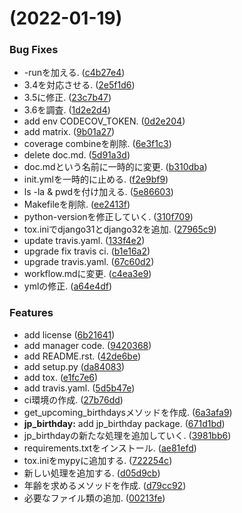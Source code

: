 #  (2022-01-19)


### Bug Fixes

* -runを加える. ([c4b27e4](https://github.com/shimakaze-git/django-jp-birthday/commit/c4b27e49c081931e5430aafebf9bbb85cad60a3a))
* 3.4を対応させる. ([2e5f1d6](https://github.com/shimakaze-git/django-jp-birthday/commit/2e5f1d640463fde8e814e0ff658646c5f18acb9b))
* 3.5に修正. ([23c7b47](https://github.com/shimakaze-git/django-jp-birthday/commit/23c7b477796f48db025abbda5a5f2f92e2cb9bf9))
* 3.6を調査. ([1d2e2d4](https://github.com/shimakaze-git/django-jp-birthday/commit/1d2e2d46ec9a0889aa2bbb95f01ac0708e72e1af))
* add env CODECOV_TOKEN. ([0d2e204](https://github.com/shimakaze-git/django-jp-birthday/commit/0d2e20492f28344f994ee6fecc57192217467ba7))
* add matrix. ([9b01a27](https://github.com/shimakaze-git/django-jp-birthday/commit/9b01a27b863e7c79de1abd0764ff7f294598a911))
* coverage combineを削除. ([6e3f1c3](https://github.com/shimakaze-git/django-jp-birthday/commit/6e3f1c3cd3999fb1b7c69217996656c878fb8d41))
* delete doc.md. ([5d91a3d](https://github.com/shimakaze-git/django-jp-birthday/commit/5d91a3d86598a7def30542fb9f115a3a442bb6fd))
* doc.mdという名前に一時的に変更. ([b310dba](https://github.com/shimakaze-git/django-jp-birthday/commit/b310dba017f7326a45cbe5231aa95a1f446f4031))
* init.ymlを一時的に止める. ([f2e9bf9](https://github.com/shimakaze-git/django-jp-birthday/commit/f2e9bf900b3e3aabeb3b4e80fd7fcaa2185019b0))
* ls -la & pwdを付け加える. ([5e86603](https://github.com/shimakaze-git/django-jp-birthday/commit/5e8660386069f4a7ac61b322015294b99cb60b39))
* Makefileを削除. ([ee2413f](https://github.com/shimakaze-git/django-jp-birthday/commit/ee2413f939f569239a800e2ec3338ca123b81d56))
* python-versionを修正していく. ([310f709](https://github.com/shimakaze-git/django-jp-birthday/commit/310f7098a281c491252b161d5843736132b89902))
* tox.iniでdjango31とdjango32を追加. ([27965c9](https://github.com/shimakaze-git/django-jp-birthday/commit/27965c9e94f03f4655885db1e990a7e9d419f4be))
* update travis.yaml. ([133f4e2](https://github.com/shimakaze-git/django-jp-birthday/commit/133f4e2b2a6a16147983b5717f6e55be0393c0e1))
* upgrade fix travis ci. ([b1e16a2](https://github.com/shimakaze-git/django-jp-birthday/commit/b1e16a2fbeffaead7555fdc8d74d702423aea38d))
* upgrade travis.yaml. ([67c60d2](https://github.com/shimakaze-git/django-jp-birthday/commit/67c60d287930594d07a44c2533d7c4a6651170b0))
* workflow.mdに変更. ([c4ea3e9](https://github.com/shimakaze-git/django-jp-birthday/commit/c4ea3e9674a03a5aa9399a6e7cf0218914ce1b4e))
* ymlの修正. ([a64e4df](https://github.com/shimakaze-git/django-jp-birthday/commit/a64e4dfa9ad2e99d2cdad06673c89fb7935c0e89))


### Features

* add license ([6b21641](https://github.com/shimakaze-git/django-jp-birthday/commit/6b21641d5809e0e744c187fceaad5aabfde40455))
* add manager code. ([9420368](https://github.com/shimakaze-git/django-jp-birthday/commit/94203684da764486fd997496e0e0fc217a9f6848))
* add README.rst. ([42de6be](https://github.com/shimakaze-git/django-jp-birthday/commit/42de6be5ebf5af7bbc8cbc9e5fdf987e95cbe013))
* add setup.py ([da84083](https://github.com/shimakaze-git/django-jp-birthday/commit/da8408367de857f708d1e7d4295eb3927178d8f9))
* add tox. ([e1fc7e6](https://github.com/shimakaze-git/django-jp-birthday/commit/e1fc7e64a403264b57cf54f8661355eaaecccc12))
* add travis.yaml. ([5d5b47e](https://github.com/shimakaze-git/django-jp-birthday/commit/5d5b47eda80c5a880eada515587249db2b35b0a0))
* ci環境の作成. ([27b76dd](https://github.com/shimakaze-git/django-jp-birthday/commit/27b76dd087ffeb4a11262a35e13632b7d9496006))
* get_upcoming_birthdaysメソッドを作成. ([6a3afa9](https://github.com/shimakaze-git/django-jp-birthday/commit/6a3afa906c68e82018d575d0065f96ce5600f5ef))
* **jp_birthday:** add jp_birthday package. ([671d1bd](https://github.com/shimakaze-git/django-jp-birthday/commit/671d1bd24c4886cf7ef4825af694794aff972d78))
* jp_birthdayの新たな処理を追加していく. ([3981bb6](https://github.com/shimakaze-git/django-jp-birthday/commit/3981bb6b32887373e44017bd1837078b4a725b10))
* requirements.txtをインストール. ([ae81efd](https://github.com/shimakaze-git/django-jp-birthday/commit/ae81efdd045b9fd7cd4313019055601543f7006a))
* tox.iniをmypyに追加する. ([722254c](https://github.com/shimakaze-git/django-jp-birthday/commit/722254c16f16b0b3ddb747ed053dfbd8e06f7d1c))
* 新しい処理を追加する. ([d05d9cb](https://github.com/shimakaze-git/django-jp-birthday/commit/d05d9cbb88717eabf021e17ccbddf1eebdf77770))
* 年齢を求めるメソッドを作成. ([d79cc92](https://github.com/shimakaze-git/django-jp-birthday/commit/d79cc92bf09ab1f058121dc298bfe2b37a8421bb))
* 必要なファイル類の追加. ([00213fe](https://github.com/shimakaze-git/django-jp-birthday/commit/00213fef3c11e16dcb6284097b777f221d8567c5))



